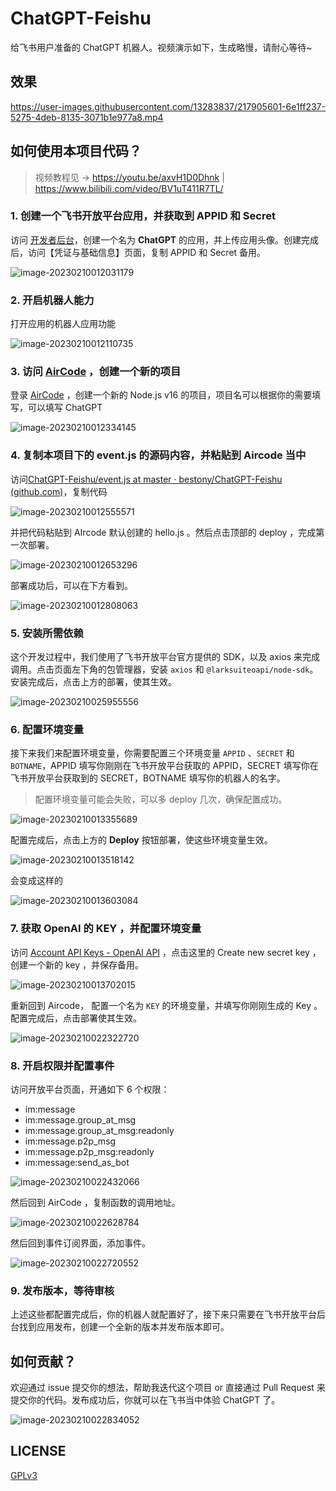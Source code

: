 # ChatGPT-Feishu
给飞书用户准备的 ChatGPT 机器人。视频演示如下，生成略慢，请耐心等待~

## 效果


https://user-images.githubusercontent.com/13283837/217905601-6e1ff237-5275-4deb-8135-3071b1e977a8.mp4


## 如何使用本项目代码？

> 视频教程见 -> https://youtu.be/axvH1D0Dhnk | https://www.bilibili.com/video/BV1uT411R7TL/

### 1. 创建一个飞书开放平台应用，并获取到 APPID 和 Secret

访问 [开发者后台](https://open.feishu.cn/app?lang=zh-CN)，创建一个名为 **ChatGPT** 的应用，并上传应用头像。创建完成后，访问【凭证与基础信息】页面，复制 APPID 和 Secret 备用。

![image-20230210012031179](https://postimg.aliavv.com/picgo/202302100120339.png)

### 2. 开启机器人能力

打开应用的机器人应用功能

![image-20230210012110735](https://postimg.aliavv.com/picgo/202302100121008.png)

### 3. 访问 [AirCode](https://aircode.io/dashboard) ，创建一个新的项目

登录 [AirCode](https://aircode.io/dashboard) ，创建一个新的 Node.js v16 的项目，项目名可以根据你的需要填写，可以填写 ChatGPT

![image-20230210012334145](https://postimg.aliavv.com/picgo/202302100123254.png)

### 4. 复制本项目下的 event.js 的源码内容，并粘贴到 Aircode 当中

访问[ChatGPT-Feishu/event.js at master · bestony/ChatGPT-Feishu (github.com)](https://github.com/bestony/ChatGPT-Feishu/blob/master/event.js)，复制代码

![image-20230210012555571](https://postimg.aliavv.com/picgo/202302100125750.png)

并把代码粘贴到 AIrcode 默认创建的 hello.js 。然后点击顶部的 deploy ，完成第一次部署。

![image-20230210012653296](https://postimg.aliavv.com/picgo/202302100126536.png)

部署成功后，可以在下方看到。

![image-20230210012808063](https://postimg.aliavv.com/picgo/202302100128288.png)



### 5. 安装所需依赖

这个开发过程中，我们使用了飞书开放平台官方提供的 SDK，以及 axios 来完成调用。点击页面左下角的包管理器，安装 `axios` 和 `@larksuiteoapi/node-sdk`。安装完成后，点击上方的部署，使其生效。

![image-20230210025955556](https://postimg.aliavv.com/picgo/202302100259761.png)

### 6. 配置环境变量

接下来我们来配置环境变量，你需要配置三个环境变量 `APPID` 、`SECRET` 和 `BOTNAME`，APPID 填写你刚刚在飞书开放平台获取的 APPID，SECRET 填写你在飞书开放平台获取到的 SECRET，BOTNAME 填写你的机器人的名字。

> 配置环境变量可能会失败，可以多 deploy 几次，确保配置成功。

![image-20230210013355689](https://postimg.aliavv.com/picgo/202302100133798.png)

配置完成后，点击上方的 **Deploy** 按钮部署，使这些环境变量生效。

![image-20230210013518142](https://postimg.aliavv.com/picgo/202302100135209.png)

会变成这样的

![image-20230210013603084](https://postimg.aliavv.com/picgo/202302100136124.png)

### 7. 获取 OpenAI 的 KEY ，并配置环境变量

访问 [Account API Keys - OpenAI API](https://platform.openai.com/account/api-keys) ，点击这里的 Create new secret key ，创建一个新的 key ，并保存备用。

![image-20230210013702015](https://postimg.aliavv.com/picgo/202302100137078.png)

重新回到 Aircode， 配置一个名为 `KEY` 的环境变量，并填写你刚刚生成的 Key 。配置完成后，点击部署使其生效。

![image-20230210022322720](https://postimg.aliavv.com/picgo/202302100223839.png)

### 8. 开启权限并配置事件

访问开放平台页面，开通如下 6 个权限：

- im:message
- im:message.group_at_msg
- im:message.group_at_msg:readonly
- im:message.p2p_msg
- im:message.p2p_msg:readonly
- im:message:send_as_bot

![image-20230210022432066](https://postimg.aliavv.com/picgo/202302100224325.png)

然后回到 AirCode ，复制函数的调用地址。

![image-20230210022628784](https://postimg.aliavv.com/picgo/202302100226846.png)

然后回到事件订阅界面，添加事件。

![image-20230210022720552](https://postimg.aliavv.com/picgo/202302100227786.png)

### 9. 发布版本，等待审核

上述这些都配置完成后，你的机器人就配置好了，接下来只需要在飞书开放平台后台找到应用发布，创建一个全新的版本并发布版本即可。

## 如何贡献？

欢迎通过 issue 提交你的想法，帮助我迭代这个项目 or 直接通过 Pull Request 来提交你的代码。发布成功后，你就可以在飞书当中体验 ChatGPT 了。

![image-20230210022834052](https://postimg.aliavv.com/picgo/202302100228159.png)



## LICENSE

[GPLv3](LICENSE)
